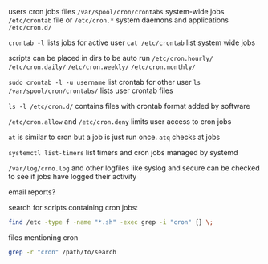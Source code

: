 
users cron jobs files `/var/spool/cron/crontabs`
system-wide jobs `/etc/crontab` file or `/etc/cron.*`
system daemons and applications `/etc/cron.d/`


`crontab -l` lists jobs for active user
`cat /etc/crontab` list system wide jobs


scripts can be placed in dirs to be auto run
`/etc/cron.hourly/`
`/etc/cron.daily/`
`/etc/cron.weekly/`
`/etc/cron.monthly/`


`sudo crontab -l -u username` list crontab for other user
`ls /var/spool/cron/crontabs/` lists user crontab files


`ls -l /etc/cron.d/` contains files with crontab format added by software


`/etc/cron.allow` and `/etc/cron.deny` limits user access to cron jobs


`at` is similar to cron but a job is just run once.
`atq` checks at jobs

`systemctl list-timers` list timers and cron jobs managed by systemd

`/var/log/crno.log` and other logfiles like syslog and secure can be checked to see if jobs have logged their activity

email reports?

search for scripts containing cron jobs:
```bash
find /etc -type f -name "*.sh" -exec grep -i "cron" {} \;
```

files mentioning cron
```bash
grep -r "cron" /path/to/search
```

